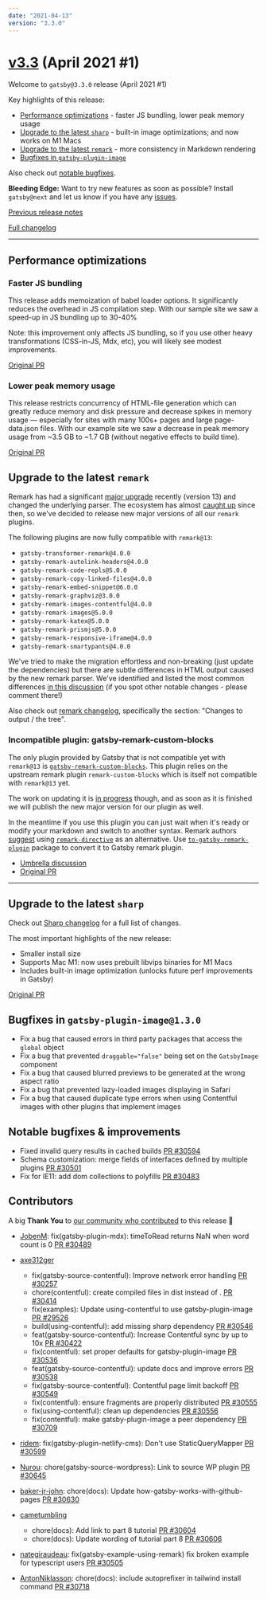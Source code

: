 ```yaml
---
date: "2021-04-13"
version: "3.3.0"
---
```


# [v3.3](https://github.com/gatsbyjs/gatsby/compare/gatsby@3.3.0...gatsby@3.3.0) (April 2021 #1)

Welcome to `gatsby@3.3.0` release (April 2021 #1)

Key highlights of this release:

- [Performance optimizations](#performance-optimizations) - faster JS bundling, lower peak memory usage
- [Upgrade to the latest `sharp`](#upgrade-to-the-latest-sharp) - built-in image optimizations; and now works on M1 Macs
- [Upgrade to the latest `remark`](#upgrade-to-the-latest-remark) - more consistency in Markdown rendering
- [Bugfixes in `gatsby-plugin-image`](#bugfixes-in-gatsby-plugin-image130)

Also check out [notable bugfixes](#notable-bugfixes--improvements).

**Bleeding Edge:** Want to try new features as soon as possible? Install `gatsby@next` and let us know
if you have any [issues](https://github.com/gatsbyjs/gatsby/issues).

[Previous release notes](/docs/reference/release-notes/v3.2)

[Full changelog](https://github.com/gatsbyjs/gatsby/compare/gatsby@3.3.0-next.0...gatsby@3.3.0)

---

## Performance optimizations

### Faster JS bundling

This release adds memoization of babel loader options. It significantly reduces the overhead in JS compilation step.
With our sample site we saw a speed-up in JS bundling up to 30-40%

Note: this improvement only affects JS bundling, so if you use other heavy transformations (CSS-in-JS, Mdx, etc),
you will likely see modest improvements.

[Original PR](https://github.com/gatsbyjs/gatsby/pull/28738/)

### Lower peak memory usage

This release restricts concurrency of HTML-file generation which can greatly reduce memory and disk pressure
and decrease spikes in memory usage — especially for sites with many 100s+ pages and large page-data.json files. With our example site we saw a decrease in peak memory usage from ~3.5 GB to ~1.7 GB (without negative effects to build time).

[Original PR](https://github.com/gatsbyjs/gatsby/pull/30793)

## Upgrade to the latest `remark`

Remark has had a significant [major upgrade](https://github.com/remarkjs/remark/releases/tag/13.0.0)
recently (version 13) and changed the underlying parser. The ecosystem has almost [caught up](https://github.com/remarkjs/remark/blob/main/doc/plugins.md#list-of-plugins)
since then, so we've decided to release new major versions of all our `remark` plugins.

The following plugins are now fully compatible with `remark@13`:

- `gatsby-transformer-remark@4.0.0`
- `gatsby-remark-autolink-headers@4.0.0`
- `gatsby-remark-code-repls@5.0.0`
- `gatsby-remark-copy-linked-files@4.0.0`
- `gatsby-remark-embed-snippet@6.0.0`
- `gatsby-remark-graphviz@3.0.0`
- `gatsby-remark-images-contentful@4.0.0`
- `gatsby-remark-images@5.0.0`
- `gatsby-remark-katex@5.0.0`
- `gatsby-remark-prismjs@5.0.0`
- `gatsby-remark-responsive-iframe@4.0.0`
- `gatsby-remark-smartypants@4.0.0`

We've tried to make the migration effortless and non-breaking (just update the dependencies)
but there are subtle differences in HTML output caused by the new remark parser.
We've identified and listed the most common differences [in this discussion](https://github.com/gatsbyjs/gatsby/discussions/30385)
(if you spot other notable changes - please comment there!)

Also check out [remark changelog](https://github.com/remarkjs/remark/releases/tag/13.0.0), specifically the section: "Changes to output / the tree".

### Incompatible plugin: gatsby-remark-custom-blocks

The only plugin provided by Gatsby that is not compatible yet with `remark@13` is
[`gatsby-remark-custom-blocks`](https://www.gatsbyjs.com/plugins/gatsby-remark-custom-blocks/).
This plugin relies on the upstream remark plugin `remark-custom-blocks` which is itself not compatible with
`remark@13` yet.

The work on updating it is [in progress](https://github.com/zestedesavoir/zmarkdown/issues/416)
though, and as soon as it is finished we will publish the new major version for our plugin as well.

In the meantime if you use this plugin you can just wait when it's ready or modify your markdown
and switch to another syntax. Remark authors [suggest](https://github.com/remarkjs/remark/blob/main/doc/plugins.md#list-of-plugins)
using [`remark-directive`](https://github.com/remarkjs/remark-directive) as an alternative.
Use [`to-gatsby-remark-plugin`](https://www.npmjs.com/package/to-gatsby-remark-plugin) package to convert it to Gatsby remark plugin.

- [Umbrella discussion](https://github.com/gatsbyjs/gatsby/discussions/30385)
- [Original PR](https://github.com/gatsbyjs/gatsby/pull/29678)

---

## Upgrade to the latest `sharp`

Check out [Sharp changelog](https://github.com/lovell/sharp/blob/ed5d753b89e5649b1586de04ffef6ec903942a64/docs/changelog.md#v028---bijou)
for a full list of changes.

The most important highlights of the new release:

- Smaller install size
- Supports Mac M1: now uses prebuilt libvips binaries for M1 Macs
- Includes built-in image optimization (unlocks future perf improvements in Gatsby)

[Original PR](https://github.com/gatsbyjs/gatsby/pull/30541)

## Bugfixes in `gatsby-plugin-image@1.3.0`

- Fix a bug that caused errors in third party packages that access the `global` object
- Fix a bug that prevented `draggable="false"` being set on the `GatsbyImage` component
- Fix a bug that caused blurred previews to be generated at the wrong aspect ratio
- Fix a bug that prevented lazy-loaded images displaying in Safari
- Fix a bug that caused duplicate type errors when using Contentful images with other plugins that implement images

## Notable bugfixes & improvements

- Fixed invalid query results in cached builds [PR #30594](https://github.com/gatsbyjs/gatsby/pull/30594)
- Schema customization: merge fields of interfaces defined by multiple plugins [PR #30501](https://github.com/gatsbyjs/gatsby/pull/30501)
- Fix for IE11: add dom collections to polyfills [PR #30483](https://github.com/gatsbyjs/gatsby/pull/30483)

## Contributors

A big **Thank You** to [our community who contributed](https://github.com/gatsbyjs/gatsby/compare/gatsby@3.3.0-next.0...gatsby@3.3.0) to this release 💜

- [JobenM](https://github.com/JobenM): fix(gatsby-plugin-mdx): timeToRead returns NaN when word count is 0 [PR #30489](https://github.com/gatsbyjs/gatsby/pull/30489)
- [axe312ger](https://github.com/axe312ger)

  - fix(gatsby-source-contentful): Improve network error handling [PR #30257](https://github.com/gatsbyjs/gatsby/pull/30257)
  - chore(contentful): create compiled files in dist instead of . [PR #30414](https://github.com/gatsbyjs/gatsby/pull/30414)
  - fix(examples): Update using-contentful to use gatsby-plugin-image [PR #29526](https://github.com/gatsbyjs/gatsby/pull/29526)
  - build(using-contentful): add missing sharp dependency [PR #30546](https://github.com/gatsbyjs/gatsby/pull/30546)
  - feat(gatsby-source-contentful): Increase Contentful sync by up to 10x [PR #30422](https://github.com/gatsbyjs/gatsby/pull/30422)
  - fix(contentful): set proper defaults for gatsby-plugin-image [PR #30536](https://github.com/gatsbyjs/gatsby/pull/30536)
  - feat(gatsby-source-contentful): update docs and improve errors [PR #30538](https://github.com/gatsbyjs/gatsby/pull/30538)
  - fix(gatsby-source-contentful): Contentful page limit backoff [PR #30549](https://github.com/gatsbyjs/gatsby/pull/30549)
  - fix(contentful): ensure fragments are properly distributed [PR #30555](https://github.com/gatsbyjs/gatsby/pull/30555)
  - fix(using-contentful): clean up dependencies [PR #30556](https://github.com/gatsbyjs/gatsby/pull/30556)
  - fix(contentful): make gatsby-plugin-image a peer dependency [PR #30709](https://github.com/gatsbyjs/gatsby/pull/30709)

- [ridem](https://github.com/ridem): fix(gatsby-plugin-netlify-cms): Don't use StaticQueryMapper [PR #30599](https://github.com/gatsbyjs/gatsby/pull/30599)
- [Nurou](https://github.com/Nurou): chore(gatsby-source-wordpress): Link to source WP plugin [PR #30645](https://github.com/gatsbyjs/gatsby/pull/30645)
- [baker-jr-john](https://github.com/baker-jr-john): chore(docs): Update how-gatsby-works-with-github-pages [PR #30630](https://github.com/gatsbyjs/gatsby/pull/30630)
- [cametumbling](https://github.com/cametumbling)

  - chore(docs): Add link to part 8 tutorial [PR #30604](https://github.com/gatsbyjs/gatsby/pull/30604)
  - chore(docs): Update wording of tutorial part 8 [PR #30606](https://github.com/gatsbyjs/gatsby/pull/30606)

- [nategiraudeau](https://github.com/nategiraudeau): fix(gatsby-example-using-remark) fix broken example for typescript users [PR #30505](https://github.com/gatsbyjs/gatsby/pull/30505)
- [AntonNiklasson](https://github.com/AntonNiklasson): chore(docs): include autoprefixer in tailwind install command [PR #30718](https://github.com/gatsbyjs/gatsby/pull/30718)
